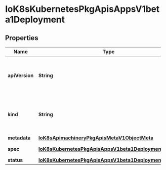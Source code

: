 
# IoK8sKubernetesPkgApisAppsV1beta1Deployment

## Properties
Name | Type | Description | Notes
------------ | ------------- | ------------- | -------------
**apiVersion** | **String** | APIVersion defines the versioned schema of this representation of an object. Servers should convert recognized schemas to the latest internal value, and may reject unrecognized values. More info: https://git.k8s.io/community/contributors/devel/api-conventions.md#resources |  [optional]
**kind** | **String** | Kind is a string value representing the REST resource this object represents. Servers may infer this from the endpoint the client submits requests to. Cannot be updated. In CamelCase. More info: https://git.k8s.io/community/contributors/devel/api-conventions.md#types-kinds |  [optional]
**metadata** | [**IoK8sApimachineryPkgApisMetaV1ObjectMeta**](IoK8sApimachineryPkgApisMetaV1ObjectMeta.md) | Standard object metadata. |  [optional]
**spec** | [**IoK8sKubernetesPkgApisAppsV1beta1DeploymentSpec**](IoK8sKubernetesPkgApisAppsV1beta1DeploymentSpec.md) | Specification of the desired behavior of the Deployment. |  [optional]
**status** | [**IoK8sKubernetesPkgApisAppsV1beta1DeploymentStatus**](IoK8sKubernetesPkgApisAppsV1beta1DeploymentStatus.md) | Most recently observed status of the Deployment. |  [optional]



